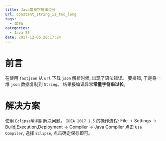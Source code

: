 ```yaml
---
title: Java常量字符串过长
url: constant_string_is_too_long
tags:
  - IDEA
categories:
  - Java SE
date: 2017-12-06 20:17:24
---
```


# 前言
在使用 ` fastjson ` 从 ` url ` 下载 ` json ` 解析时候, 出现了语法错误。
要排错, 于是将一堆 ` json ` 数据复制到 ` String `。
结果报编译异常**常量字符串过长**。

<!-- more -->

# 解决方案
使用 ` Eclipse编译器 ` 解决问题。
` IDEA 2017.1.5 ` 的操作流程: 
File -> Settings -> Build,Execution,Deployment -> Compiler -> Java Compiler
点击 ` Use Compiler `, 选择 ` Eclipse `, 点击确定保存即可。